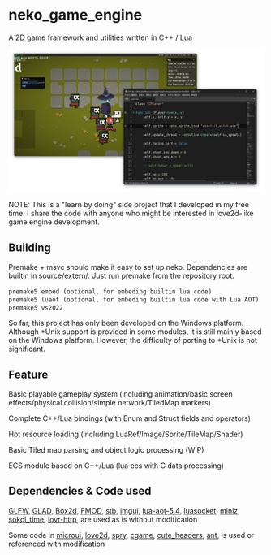 # neko_game_engine

A 2D game framework and utilities written in C++ / Lua

![neko_game_engine](docs/1.png "neko_game_engine")

NOTE: This is a "learn by doing" side project that I developed in my free time. I share the code with anyone who might be interested in love2d-like game engine development.


Building
---

Premake + msvc should make it easy to set up neko. 
Dependencies are builtin in source/extern/. Just run premake from the repository root:

    premake5 embed (optional, for embeding builtin lua code)
    premake5 luaot (optional, for embeding builtin lua code with Lua AOT)
    premake5 vs2022

So far, this project has only been developed on the Windows platform. Although *Unix support is provided in some modules, it is still mainly based on the Windows platform. However, the difficulty of porting to *Unix is ​​not significant.


Feature
---

Basic playable gameplay system (including animation/basic screen effects/physical collision/simple network/TiledMap markers)

Complete C++/Lua bindings (with Enum and Struct fields and operators)

Hot resource loading (including LuaRef/Image/Sprite/TileMap/Shader)

Basic Tiled map parsing and object logic processing (WIP)

ECS module based on C++/Lua (lua ecs with C data processing)



Dependencies & Code used
---

[GLFW](http://www.glfw.org/),
[GLAD](https://github.com/Dav1dde/glad/),
[Box2d](https://github.com/erincatto/box2d/),
[FMOD](https://www.fmod.com/),
[stb](https://github.com/nothings/stb/),
[imgui](https://github.com/ocornut/imgui/),
[lua-aot-5.4](https://github.com/hugomg/lua-aot-5.4/),
[luasocket](https://lunarmodules.github.io/luasocket/),
[miniz](https://github.com/richgel999/miniz/),
[sokol_time](https://github.com/floooh/sokol/blob/master/sokol_time.h/),
[lovr-http](https://github.com/bjornbytes/lovr-http/),
are used as is without modification

Some code in 
[microui](https://github.com/rxi/microui/),
[love2d](https://love2d.org/),
[spry](https://github.com/jasonliang-dev/spry/),
[cgame](https://github.com/nikki93/cgame/),
[cute_headers](https://github.com/RandyGaul/cute_headers/),
[ant](https://github.com/ejoy/ant/),
is used or referenced with modification


